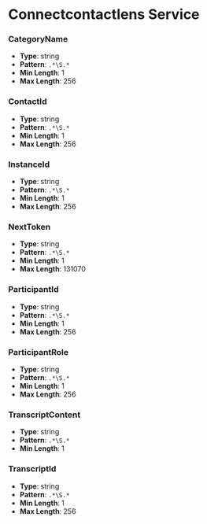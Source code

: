# Connectcontactlens Service

### CategoryName
- **Type**: string
- **Pattern**: `.*\S.*`
- **Min Length**: 1
- **Max Length**: 256

### ContactId
- **Type**: string
- **Pattern**: `.*\S.*`
- **Min Length**: 1
- **Max Length**: 256

### InstanceId
- **Type**: string
- **Pattern**: `.*\S.*`
- **Min Length**: 1
- **Max Length**: 256

### NextToken
- **Type**: string
- **Pattern**: `.*\S.*`
- **Min Length**: 1
- **Max Length**: 131070

### ParticipantId
- **Type**: string
- **Pattern**: `.*\S.*`
- **Min Length**: 1
- **Max Length**: 256

### ParticipantRole
- **Type**: string
- **Pattern**: `.*\S.*`
- **Min Length**: 1
- **Max Length**: 256

### TranscriptContent
- **Type**: string
- **Pattern**: `.*\S.*`
- **Min Length**: 1

### TranscriptId
- **Type**: string
- **Pattern**: `.*\S.*`
- **Min Length**: 1
- **Max Length**: 256

